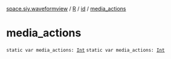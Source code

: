 [space.siy.waveformview](../../index.md) / [R](../index.md) / [id](index.md) / [media_actions](./media_actions.md)

# media_actions

`static var media_actions: `[`Int`](https://kotlinlang.org/api/latest/jvm/stdlib/kotlin/-int/index.html)
`static var media_actions: `[`Int`](https://kotlinlang.org/api/latest/jvm/stdlib/kotlin/-int/index.html)
